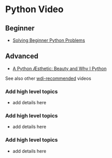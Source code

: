 # Python Video

## Beginner

- [Solving Beginner Python Problems](https://www.youtube.com/watch?v=lx7oqZ7Nl3k)

## Advanced

- [A Python Æsthetic: Beauty and Why I Python](https://www.youtube.com/watch?v=x-kB2o8sd5c)

See also other [wdi-recommended](https://git.generalassemb.ly/ga-wdi-boston/wdi-recommended/blob/master/videos.md) videos

### Add high level topics
- add details here

### Add high level topics
- add details here

### Add high level topics
- add details here
